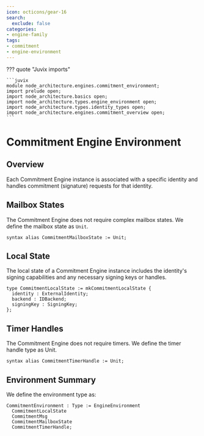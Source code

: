 ```yaml
---
icon: octicons/gear-16
search:
  exclude: false
categories:
- engine-family
tags:
- commitment
- engine-environment
---
```


??? quote "Juvix imports"

    ```juvix
    module node_architecture.engines.commitment_environment;
    import prelude open;
    import node_architecture.basics open;
    import node_architecture.types.engine_environment open;
    import node_architecture.types.identity_types open;
    import node_architecture.engines.commitment_overview open;
    ```

# Commitment Engine Environment

## Overview

Each Commitment Engine instance is associated with a specific identity and handles commitment (signature) requests for that identity.

## Mailbox States

The Commitment Engine does not require complex mailbox states. We define the mailbox state as `Unit`.

```juvix
syntax alias CommitmentMailboxState := Unit;
```

## Local State

The local state of a Commitment Engine instance includes the identity's signing capabilities and any necessary signing keys or handles.

```juvix
type CommitmentLocalState := mkCommitmentLocalState {
  identity : ExternalIdentity;
  backend : IDBackend;
  signingKey : SigningKey;
};
```

## Timer Handles

The Commitment Engine does not require timers. We define the timer handle type as Unit.

```juvix
syntax alias CommitmentTimerHandle := Unit;
```

## Environment Summary

We define the environment type as:

```juvix
CommitmentEnvironment : Type := EngineEnvironment
  CommitmentLocalState
  CommitmentMsg
  CommitmentMailboxState
  CommitmentTimerHandle;
```
